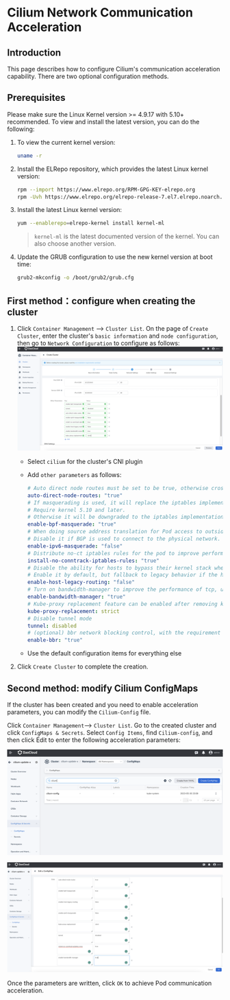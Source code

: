 # Cilium Network Communication Acceleration

## Introduction

This page describes how to configure Cilium's communication acceleration capability. There are two optional configuration methods.

## Prerequisites

Please make sure the Linux Kernel version >= 4.9.17 with 5.10+ recommended. To view and install the latest version, you can do the following:

1. To view the current kernel version:

    ```bash
    uname -r
    ```

2. Install the ELRepo repository, which provides the latest Linux kernel version:

    ```bash
    rpm --import https://www.elrepo.org/RPM-GPG-KEY-elrepo.org
    rpm -Uvh https://www.elrepo.org/elrepo-release-7.el7.elrepo.noarch.rpm
    ```

3. Install the latest Linux kernel version:

    ```bash
    yum --enablerepo=elrepo-kernel install kernel-ml
    ```

    > `kernel-ml` is the latest documented version of the kernel. You can also choose another version.

4. Update the GRUB configuration to use the new kernel version at boot time:

    ```bash
    grub2-mkconfig -o /boot/grub2/grub.cfg
    ```

## First method：configure when creating the cluster

1. Click `Container Management` --> `Cluster List`. On the page of `Create Cluster`, enter the cluster's `basic information` and `node configuration`, then go to `Network Configuration` to configure as follows:
![cilium-speedup01](../../images/cilium-speedup1.png)

    - Select `cilium` for the cluster's CNI plugin

    - Add `other parameters` as follows:

        ```yaml
        # Auto direct node routes must be set to be true, otherwise cross-node traffic cannot be routed
        auto-direct-node-routes: "true" 
        # If masquerading is used, it will replace the iptables implementation based on eBPF.
        # Require kernel 5.10 and later.
        # Otherwise it will be downgraded to the iptables implementation even if enabled
        enable-bpf-masquerade: "true" 
        # When doing source address translation for Pod access to outside traffic, enable it if using tunnel mode.
        # Disable it if BGP is used to connect to the physical network.
        enable-ipv6-masquerade: "false" 
        # Distribute no-ct iptables rules for the pod to improve performance.
        install-no-conntrack-iptables-rules: "true" 
        # Disable the ability for hosts to bypass their kernel stack when processing packets to speed up data forwarding. 
        # Enable it by default, but fallback to legacy behavior if the host kernel does not support it.
        enable-host-legacy-routing: "false"
        # Turn on bandwidth-manager to improve the performance of tcp, udp
        enable-bandwidth-manager: "true"
        # Kube-proxy replacement feature can be enabled after removing kube-proxy component
        kube-proxy-replacement: strict 
        # Disable tunnel mode
        tunnel: disabled
        # (optional) bbr network blocking control, with the requirement of kernel > 5.18
        enable-bbr: "true"
        ```

    - Use the default configuration items for everything else

1. Click `Create Cluster` to complete the creation.

## Second method: modify Cilium ConfigMaps

If the cluster has been created and you need to enable acceleration parameters, you can modify the `Cilium-Config` file.

Click `Container Management`--> `Cluster List`. Go to the created cluster and click `ConfigMaps & Secrets`. Select `Config Items`, find `Cilium-config`, and then click Edit to enter the following acceleration parameters:

![cilium-sppedup02](../../images/cilium-speedup2.png)

![speed-up03](../../images/cilium-speedup3.png)

Once the parameters are written, click `OK` to achieve Pod communication acceleration.
